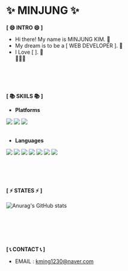 ✨ MINJUNG ✨
=======
__[ 😄 INTRO 😄 ]__ 
<br/> 

 - Hi there! My name is MINJUNG KIM. 👋 <br/>
 - My dream is to be a [ WEB DEVELOPER ]. 🌱 <br/>
 - I Love [ ]. 🌱 <br/>
💬💬💬
<br/><br/><br/><br/><br/>



__[ 📚 SKIILS 📚 ]__  <br/>


 - **Platforms** <br/>
<div>
<img src="https://img.shields.io/badge/Visual%20Studio-5C2D91?style=for-the-badge&logo=VisualStudio&logoColor=white">
<img src="https://img.shields.io/badge/Android-3DDC84?style=for-the-badge&logo=Android&logoColor=white"/>
<img src="https://img.shields.io/badge/github-181717?style=for-the-badge&logo=github&logoColor=white">
</div> <br/>


 - **Languages** <br/> 
<div>
<img src="https://img.shields.io/badge/mysql-4479A1?style=for-the-badge&logo=mysql&logoColor=white">
<img src="https://img.shields.io/badge/python-0606B8?style=for-the-badge&logo=python&logoColor=white">
<img src="https://img.shields.io/badge/javascript-F7DF1E?style=for-the-badge&logo=javascript&logoColor=black">
<img src="https://img.shields.io/badge/react-61DAFB?style=for-the-badge&logo=react&logoColor=black">
<img src="https://img.shields.io/badge/vue.js-4FC08D?style=for-the-badge&logo=vue.js&logoColor=white">
<img src="https://img.shields.io/badge/html-E34F26?style=for-the-badge&logo=html5&logoColor=white">
<img src="https://img.shields.io/badge/css-1572B6?style=for-the-badge&logo=css3&logoColor=white">
  
</div>
 <br/><br/><br/><br/>
 
 
 __[ ⚡ STATES ⚡ ]__ <br/><br/>
![Anurag's GitHub stats](https://github-readme-stats.vercel.app/api?username=ming1230&show_icons=true&theme=radical)



<br/><br/><br/><br/><br/>
__[ 📞 CONTACT 📞 ]__ <br/>
 - EMAIL : kming1230@naver.com


